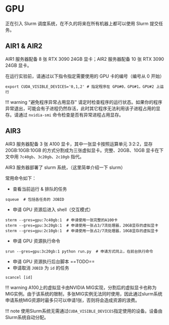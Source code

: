 # GPU

正在引入 Slurm 调度系统，在不久的将来在所有机器上都可以使用 Slurm 提交任务。

## AIR1 & AIR2

AIR1 服务器配备 8 张 RTX 3090 24GB 显卡；AIR2 服务器配备 10 张 RTX 3090 24GB 显卡。

在运行实验前，请通过以下指令指定需要使用的 GPU 卡的编号（编号从 0 开始）

```shell
export CUDA_VISIBLE_DEVICES='0,1,2' # 指定程序在 GPU#0，GPU#1，GPU#2 上运行
```

!!! warning "避免程序异常占用显存"
    请定时检查程序的运行状态。如果你的程序异常退出，可能会有子进程仍然存活，此时其它程序无法利用该子进程占用的显存。请通过 `nvidia-smi` 命令检查是否有异常进程占用显存。

## AIR3

AIR3 服务器配备 3 张 A100 显卡，其中一张显卡按照运算单元 3:2:2，显存 20GB:10GB:10GB 的方式分割成为三张虚拟显卡。完整、20GB、10GB 显卡在下文中用 `7c40gb`、`3c20gb`、`2c10gb` 指代。

AIR3 服务器部署了 slurm 系统，（这里简单介绍一下 slurm）

常用命令如下：

* 查看当前运行 & 排队的任务

```shell
squeue  # 包括各任务的 JOBID
```

* 申请 GPU 资源后进入 shell（交互模式）

```shell
sterm --gres=gpu:7c40gb:1  # 申请使用一张完整的A100卡
sterm --gres=gpu:3c20gb:1  # 申请使用一张占3/7流处理器，20GB显存的虚拟显卡
sterm --gres=gpu:2c10gb:1  # 申请使用一张占2/7流处理器，10GB显存的虚拟显卡
```

* 申请 GPU 资源执行命令

```shell
srun --gres=gpu:3c20gb:1 python run.py  # 申请方式同上，在前台执行命令
```

* 申请 GPU 资源执行后台脚本 ==TODO==
* 申请取消 `JOBID` 为 `id` 的任务

```shell
scancel [id]
```

!!! warning 
    A100上的虚拟显卡由NVIDIA MIG实现，分割后的虚拟显卡也称为MIG实例。由于该系统的限制，多张MIG实例无法同时使用，因此通过slurm系统申请系统MIG资源时最多只可以申请1张，否则将会造成资源的浪费。

!!! note
    使用Slurm系统无需通过`CUDA_VISIBLE_DEVICES`指定使用的设备。设备由Slurm系统自动分配。
